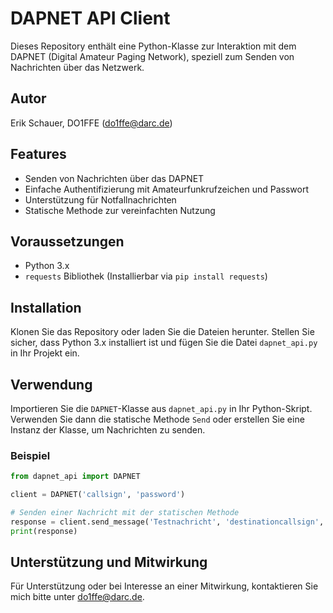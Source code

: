 # DAPNET API Client

Dieses Repository enthält eine Python-Klasse zur Interaktion mit dem DAPNET (Digital Amateur Paging Network), speziell zum Senden von Nachrichten über das Netzwerk.

## Autor
Erik Schauer, DO1FFE (do1ffe@darc.de)

## Features
- Senden von Nachrichten über das DAPNET
- Einfache Authentifizierung mit Amateurfunkrufzeichen und Passwort
- Unterstützung für Notfallnachrichten
- Statische Methode zur vereinfachten Nutzung

## Voraussetzungen
- Python 3.x
- `requests` Bibliothek (Installierbar via `pip install requests`)

## Installation
Klonen Sie das Repository oder laden Sie die Dateien herunter. Stellen Sie sicher, dass Python 3.x installiert ist und fügen Sie die Datei `dapnet_api.py` in Ihr Projekt ein.

## Verwendung
Importieren Sie die `DAPNET`-Klasse aus `dapnet_api.py` in Ihr Python-Skript. Verwenden Sie dann die statische Methode `Send` oder erstellen Sie eine Instanz der Klasse, um Nachrichten zu senden.

### Beispiel
```python
from dapnet_api import DAPNET

client = DAPNET('callsign', 'password')

# Senden einer Nachricht mit der statischen Methode
response = client.send_message('Testnachricht', 'destinationcallsign', 'txgroup')
print(response)
```

## Unterstützung und Mitwirkung
Für Unterstützung oder bei Interesse an einer Mitwirkung, kontaktieren Sie mich bitte unter do1ffe@darc.de.
